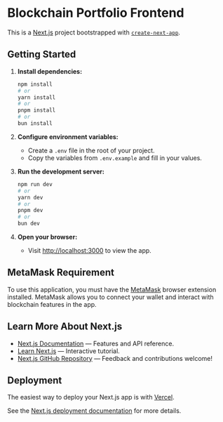 # Blockchain Portfolio Frontend

This is a [Next.js](https://nextjs.org) project bootstrapped with [`create-next-app`](https://nextjs.org/docs/app/api-reference/cli/create-next-app).

## Getting Started

1. **Install dependencies:**
   ```bash
   npm install
   # or
   yarn install
   # or
   pnpm install
   # or
   bun install
   ```

2. **Configure environment variables:**
   - Create a `.env` file in the root of your project.
   - Copy the variables from `.env.example` and fill in your values.

3. **Run the development server:**
   ```bash
   npm run dev
   # or
   yarn dev
   # or
   pnpm dev
   # or
   bun dev
   ```

4. **Open your browser:**
   - Visit [http://localhost:3000](http://localhost:3000) to view the app.

## MetaMask Requirement

To use this application, you must have the [MetaMask](https://metamask.io/download.html) browser extension installed. MetaMask allows you to connect your wallet and interact with blockchain features in the app.

## Learn More About Next.js

- [Next.js Documentation](https://nextjs.org/docs) — Features and API reference.
- [Learn Next.js](https://nextjs.org/learn) — Interactive tutorial.
- [Next.js GitHub Repository](https://github.com/vercel/next.js) — Feedback and contributions welcome!

## Deployment

The easiest way to deploy your Next.js app is with [Vercel](https://vercel.com/new?utm_medium=default-template&filter=next.js&utm_source=create-next-app&utm_campaign=create-next-app-readme).

See the [Next.js deployment documentation](https://nextjs.org/docs/app/building-your-application/deploying) for more details.
